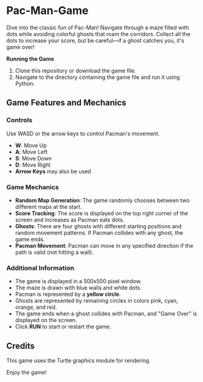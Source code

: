 # Pac-Man-Game
Dive into the classic fun of Pac-Man! Navigate through a maze filled with dots while avoiding colorful ghosts that roam the corridors. Collect all the dots to increase your score, but be careful—if a ghost catches you, it's game over!

**Running the Game**
1. Clone this repository or download the game file.
2. Navigate to the directory containing the game file and run it using Python:

## Game Features and Mechanics

### Controls

Use WASD or the arrow keys to control Pacman's movement.
- **W**: Move Up
- **A**: Move Left
- **S**: Move Down
- **D**: Move Right
- **Arrow Keys** may also be used

### Game Mechanics

- **Random Map Generation**: The game randomly chooses between two different maps at the start.
- **Score Tracking**: The score is displayed on the top right corner of the screen and increases as Pacman eats dots.
- **Ghosts**: There are four ghosts with different starting positions and random movement patterns. If Pacman collides with any ghost, the game ends.
- **Pacman Movement**: Pacman can move in any specified direction if the path is valid (not hitting a wall).

### Additional Information

- The game is displayed in a 500x500 pixel window.
- The maze is drawn with blue walls and white dots.
- Pacman is represented by a **yellow circle**.
- Ghosts are represented by remaining circles in colors pink, cyan, orange, and red.
- The game ends when a ghost collides with Pacman, and "Game Over" is displayed on the screen.
- Click **RUN** to start or restart the game.

## Credits
This game uses the Turtle graphics module for rendering.

Enjoy the game!
